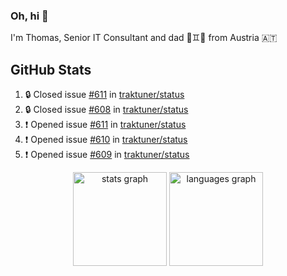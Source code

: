 ### Oh, hi 👋

I'm Thomas, Senior IT Consultant and dad 👶♊️👶 from Austria 🇦🇹

<!--
**traktuner/traktuner** is a ✨ _special_ ✨ repository because its `README.md` (this file) appears on your GitHub profile.

Here are some ideas to get you started:

- 🔭 I’m currently working on ...
- 🌱 I’m currently learning ...
- 👯 I’m looking to collaborate on ...
- 🤔 I’m looking for help with ...
- 💬 Ask me about ...
- 📫 How to reach me: ...
- 😄 Pronouns: ...
- ⚡ Fun fact: ...
-->

</div>

## GitHub Stats
<!--START_SECTION:activity-->
1. 🔒 Closed issue [#611](https://github.com/traktuner/status/issues/611) in [traktuner/status](https://github.com/traktuner/status)
2. 🔒 Closed issue [#608](https://github.com/traktuner/status/issues/608) in [traktuner/status](https://github.com/traktuner/status)
3. ❗ Opened issue [#611](https://github.com/traktuner/status/issues/611) in [traktuner/status](https://github.com/traktuner/status)
4. ❗ Opened issue [#610](https://github.com/traktuner/status/issues/610) in [traktuner/status](https://github.com/traktuner/status)
5. ❗ Opened issue [#609](https://github.com/traktuner/status/issues/609) in [traktuner/status](https://github.com/traktuner/status)
<!--END_SECTION:activity-->

<div align="center">
  <img src="https://github-readme-stats.vercel.app/api?username=traktuner&hide_title=false&hide_rank=false&show_icons=true&include_all_commits=true&count_private=true&disable_animations=false&theme=dracula&locale=en&hide_border=false&order=1" height="150" alt="stats graph"  />
  <img src="https://github-readme-stats.vercel.app/api/top-langs?username=traktuner&locale=en&hide_title=false&layout=compact&card_width=320&langs_count=5&theme=dracula&hide_border=false&order=2" height="150" alt="languages graph"  />
</div>
